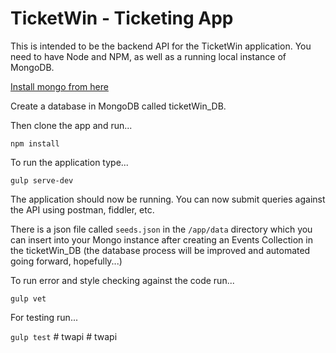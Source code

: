 # TicketWin - Ticketing App

This is intended to be the backend API for the TicketWin application. You need to have Node and NPM, as well as a running local instance of MongoDB.

[Install mongo from here](https://www.mongodb.com/download-center)


Create a database in MongoDB called ticketWin_DB.

Then clone the app and run...

<code>npm install</code>

To run the application type...

<code>gulp serve-dev</code>

The application should now be running. You can now submit queries against the API using postman, fiddler, etc.

There is a json file called <code>seeds.json</code> in the <code>/app/data</code> directory which you can insert into your Mongo instance after creating an Events Collection in the ticketWin_DB (the database process will be improved and automated going forward, hopefully...)

To run error and style checking against the code run...

<code>gulp vet</code>

For testing run...

<code>gulp test</code>
#   t w a p i  
 #   t w a p i  
 
